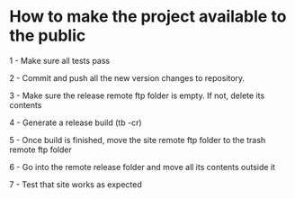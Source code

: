 # How to make the project available to the public

1 - Make sure all tests pass

2 - Commit and push all the new version changes to repository.

3 - Make sure the release remote ftp folder is empty. If not, delete its contents

4 - Generate a release build (tb -cr)

5 - Once build is finished, move the site remote ftp folder to the trash remote ftp folder

6 - Go into the remote release folder and move all its contents outside it

7 - Test that site works as expected